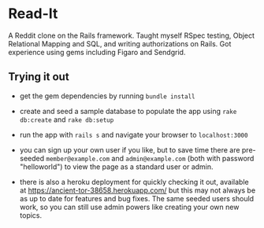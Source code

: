 # Read-It

A Reddit clone on the Rails framework. Taught myself RSpec testing, Object Relational Mapping and SQL, and writing authorizations on Rails. Got experience using gems including Figaro and Sendgrid.

## Trying it out

- get the gem dependencies by running `bundle install`

- create and seed a sample database to populate the app using `rake db:create` and `rake db:setup`

- run the app with `rails s` and navigate your browser to `localhost:3000`

- you can sign up your own user if you like, but to save time there are pre-seeded `member@example.com` and `admin@example.com` (both with password "helloworld") to view the page as a standard user or admin.

- there is also a heroku deployment for quickly checking it out, available at <https://ancient-tor-38658.herokuapp.com/> but this may not always be as up to date for features and bug fixes. The same seeded users should work, so you can still use admin powers like creating your own new topics.
